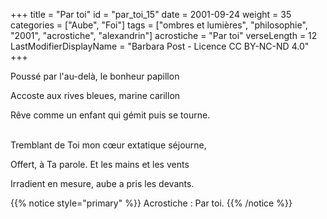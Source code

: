 +++
title = "Par toi"
id = "par_toi_15"
date = 2001-09-24
weight = 35
categories = ["Aube", "Foi"]
tags = ["ombres et lumières", "philosophie", "2001", "acrostiche", "alexandrin"]
acrostiche = "Par toi"
verseLength = 12
LastModifierDisplayName = "Barbara Post - Licence CC BY-NC-ND 4.0"
+++

Poussé par l'au-delà, le bonheur papillon

Accoste aux rives bleues, marine carillon

Rêve comme un enfant qui gémit puis se tourne.

 \
Tremblant de Toi mon cœur extatique séjourne,

Offert, à Ta parole. Et les mains et les vents

Irradient en mesure, aube a pris les devants.

{{% notice style="primary" %}}
Acrostiche : Par toi.
{{% /notice %}}
